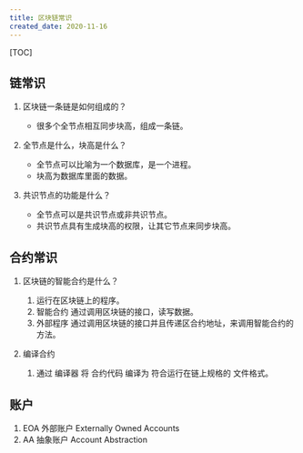 ```yaml
---
title: 区块链常识
created_date: 2020-11-16
---
```


[TOC]

## 链常识
1.  区块链一条链是如何组成的？
    - 很多个全节点相互同步块高，组成一条链。

2. 全节点是什么，块高是什么？
    - 全节点可以比喻为一个数据库，是一个进程。
    - 块高为数据库里面的数据。


3. 共识节点的功能是什么？
    - 全节点可以是共识节点或非共识节点。
    - 共识节点具有生成块高的权限，让其它节点来同步块高。


## 合约常识
1. 区块链的智能合约是什么？
    1. 运行在区块链上的程序。
    2. 智能合约 通过调用区块链的接口，读写数据。
    3. 外部程序 通过调用区块链的接口并且传递区合约地址，来调用智能合约的方法。

2. 编译合约
    1. 通过 编译器 将 合约代码 编译为 符合运行在链上规格的 文件格式。


## 账户
1. EOA 外部账户 Externally Owned Accounts
2. AA 抽象账户 Account Abstraction